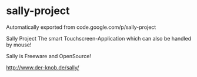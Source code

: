 # sally-project
Automatically exported from code.google.com/p/sally-project


Sally Project
The smart Touchscreen-Application which can also be handled by mouse!


Sally is Freeware and OpenSource!


http://www.der-knob.de/sally/
